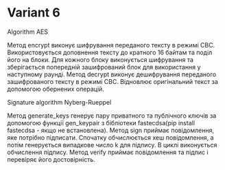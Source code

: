  # Variant 6
 
Algorithm AES

Метод encrypt виконує шифрування переданого тексту в режимі CBC. Використовується доповнення тексту до кратного 16 байтам та поділ його на блоки. Для кожного блоку виконується шифрування та зберігається попередній зашифрований блок для використання у наступному раунді.
Метод decrypt виконує дешифрування переданого зашифрованого тексту в режимі CBC. Відновлює оригінальний текст за допомогою обернених операцій.

Signature algorithm Nyberg-Rueppel 

Метод generate_keys генерує пару приватного та публічного ключів за допомогою функції gen_keypair з бібліотеки fastecdsa(pip install fastecdsa - якщо не встановлена).
Метод sign приймає повідомлення, яке потрібно підписати. Спочатку обчислюється хеш повідомлення, а потім генерується випадкове число k для підпису. В циклі виконується обчислення підпису.
Метод verify приймає повідомлення та підпис і перевіряє його достовірність.